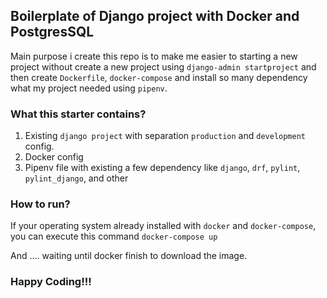## Boilerplate of Django project with Docker and PostgresSQL

Main purpose i create this repo is to make me easier to starting a new project without 
create a new project using `django-admin startproject` and then create `Dockerfile`, `docker-compose` 
and install so many dependency what my project needed using `pipenv`.

### What this starter contains?
1. Existing `django project` with separation `production` and `development` config.
2. Docker config
3. Pipenv file with existing a few dependency like `django`, `drf`, `pylint`, `pylint_django`, and other

### How to run?
If your operating system already installed with `docker` and `docker-compose`, you can execute this command
`docker-compose up`

And .... waiting until docker finish to download the image.

### Happy Coding!!!

